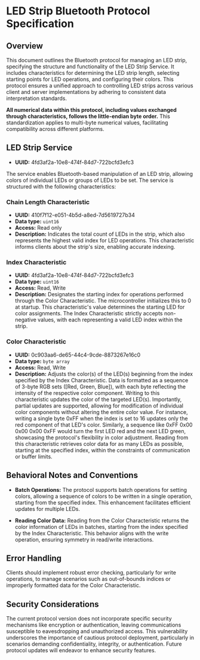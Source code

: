 # LED Strip Bluetooth Protocol Specification

## Overview

This document outlines the Bluetooth protocol for managing an LED strip, specifying the structure and functionality of the LED Strip Service. It includes characteristics for determining the LED strip length, selecting starting points for LED operations, and configuring their colors. This protocol ensures a unified approach to controlling LED strips across various client and server implementations by adhering to consistent data interpretation standards.

**All numerical data within this protocol, including values exchanged through characteristics, follows the little-endian byte order.** This standardization applies to multi-byte numerical values, facilitating compatibility across different platforms.

## LED Strip Service

- **UUID:** 4fd3af2a-10e8-474f-84d7-722bcfd3efc3

The service enables Bluetooth-based manipulation of an LED strip, allowing colors of individual LEDs or groups of LEDs to be set. The service is structured with the following characteristics:

### Chain Length Characteristic

- **UUID:** 410f7f12-e051-4b5d-a8ed-7d5619727b34
- **Data type:** `uint16`
- **Access:** Read only
- **Description:** Indicates the total count of LEDs in the strip, which also represents the highest valid index for LED operations. This characteristic informs clients about the strip's size, enabling accurate indexing.

### Index Characteristic

- **UUID:** 4fd3af2a-10e8-474f-84d7-722bcfd3efc3
- **Data type:** `uint16`
- **Access:** Read, Write
- **Description:** Designates the starting index for operations performed through the Color Characteristic. The microcontroller initializes this to 0 at startup. This characteristic's value determines the starting LED for color assignments. The Index Characteristic strictly accepts non-negative values, with each representing a valid LED index within the strip.

### Color Characteristic

- **UUID:** 0c903aa6-de65-44c4-9cde-8873267e16c0
- **Data type:** `byte array`
- **Access:** Read, Write
- **Description:** Adjusts the color(s) of the LED(s) beginning from the index specified by the Index Characteristic. Data is formatted as a sequence of 3-byte RGB sets ([Red, Green, Blue]), with each byte reflecting the intensity of the respective color component. Writing to this characteristic updates the color of the targeted LED(s). Importantly, partial updates are supported, allowing for modification of individual color components without altering the entire color value. For instance, writing a single byte 0xFF when the index is set to 16 updates only the red component of that LED's color. Similarly, a sequence like 0xFF 0x00 0x00 0x00 0xFF would turn the first LED red and the next LED green, showcasing the protocol's flexibility in color adjustment. Reading from this characteristic retrieves color data for as many LEDs as possible, starting at the specified index, within the constraints of communication or buffer limits.

## Behavioral Notes and Conventions

- **Batch Operations:** The protocol supports batch operations for setting colors, allowing a sequence of colors to be written in a single operation, starting from the specified index. This enhancement facilitates efficient updates for multiple LEDs.

- **Reading Color Data:** Reading from the Color Characteristic returns the color information of LEDs in batches, starting from the index specified by the Index Characteristic. This behavior aligns with the write operation, ensuring symmetry in read/write interactions.

## Error Handling

Clients should implement robust error checking, particularly for write operations, to manage scenarios such as out-of-bounds indices or improperly formatted data for the Color Characteristic.

## Security Considerations

The current protocol version does not incorporate specific security mechanisms like encryption or authentication, leaving communications susceptible to eavesdropping and unauthorized access. This vulnerability underscores the importance of cautious protocol deployment, particularly in scenarios demanding confidentiality, integrity, or authentication. Future protocol updates will endeavor to enhance security features.
